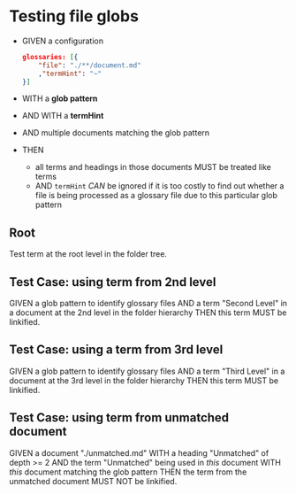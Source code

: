 # Testing file globs

- GIVEN a configuration

   ~~~json
   glossaries: [{
       "file": "./**/document.md"
       ,"termHint": "~"
   }]
   ~~~

- WITH a **glob pattern**
- AND WITH a **termHint**
- AND multiple documents matching the glob pattern
- THEN

   - all terms and headings in those documents MUST be treated like terms
   - AND `termHint` *CAN* be ignored if it is too costly to find out whether a file is being processed as a glossary file due to this particular glob pattern

## Root

Test term at the root level in the folder tree.

## Test Case: using term from 2nd level

GIVEN a glob pattern to identify glossary files
AND a term "Second Level" in a document at the 2nd level in the folder hierarchy
THEN this term MUST be linkified.

## Test Case: using a term from 3rd level

GIVEN a glob pattern to identify glossary files
AND a term "Third Level" in a document at the 3rd level in the folder hierarchy
THEN this term MUST be linkified.

## Test Case: using term from unmatched document

GIVEN a document "./unmatched.md"
WITH a heading "Unmatched" of depth >= 2
AND the term "Unmatched" being used in *this* document
WITH *this* document matching the glob pattern
THEN the term from the unmatched document MUST NOT be linkified.
